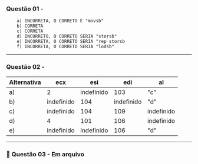 ### Questão 01 -
        a) INCORRETA, O CORRETO É "movsb"
        b) CORRETA
        c) CORRETA
        d) INCORRETO, O CORRETO SERIA "storsb"
        e) INCORRETA, O CORRETO SERIA "rep storsb
        f) INCORRETA, O CORRETO SERIA "lodsb"

-----
### Questão 02 -
| Alternativa   |  ecx      | esi       | edi       |    al     |
| ---           |  ---      | ---       | ---       |    ---    |
| a)            |  2        |indefinido | 103       |   "c"     |
| b)            |indefinido | 104       |indefinido |   "d"     |
| c)            |indefinido | 104       | 109       |indefinido |
| d)            |  4        | 101       | 106       |indefinido |
| e)            |indefinido |indefinido | 106       |    "d"    |


----

### 📎 Questão 03 - Em arquivo







